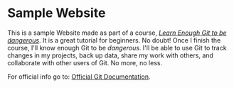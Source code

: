 # Sample Website

This is a sample Website made as part of a course, [*Learn Enough Git to be dangerous*](http://learnenough.com/git-tutorial). It is a great tutorial for beginners. No doubt!
Once I finish the course, I'll know enough Git to be *dangerous*. I'll be able to use Git to track changes in my projects, back up data, share my work with others, and collaborate with other users of Git. No more, no less.

For official info go to: [Official Git Documentation](https://git-scm.com/).
